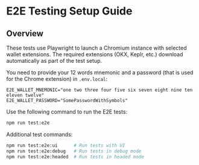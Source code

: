 # E2E Testing Setup Guide

## Overview

These tests use Playwright to launch a Chromium instance with selected wallet
extensions. The required extensions (OKX, Keplr, etc.) download automatically as
part of the test setup.

You need to provide your 12 words mnemonic and a password (that is used for the
Chrome extension) in `.env.local`:

```env
E2E_WALLET_MNEMONIC="one two three four five six seven eight nine ten eleven twelve"
E2E_WALLET_PASSWORD="SomePasswordWithSymbols"
```

Use the following command to run the E2E tests:

```bash
npm run test:e2e
```

Additional test commands:

```bash
npm run test:e2e:ui      # Run tests with UI
npm run test:e2e:debug   # Run tests in debug mode
npm run test:e2e:headed  # Run tests in headed mode
```
